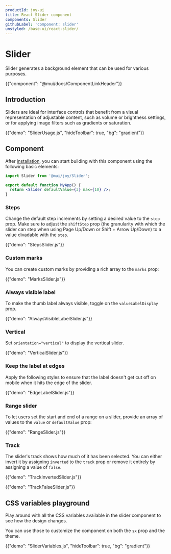 ```yaml
---
productId: joy-ui
title: React Slider component
components: Slider
githubLabel: 'component: slider'
unstyled: /base-ui/react-slider/
---
```


# Slider

<p class="description">Slider generates a background element that can be used for various purposes.</p>

{{"component": "@mui/docs/ComponentLinkHeader"}}

## Introduction

Sliders are ideal for interface controls that benefit from a visual representation of adjustable content, such as volume or brightness settings, or for applying image filters such as gradients or saturation.

{{"demo": "SliderUsage.js", "hideToolbar": true, "bg": "gradient"}}

## Component

After [installation](/joy-ui/getting-started/installation/), you can start building with this component using the following basic elements:

```jsx
import Slider from '@mui/joy/Slider';

export default function MyApp() {
  return <Slider defaultValue={3} max={10} />;
}
```

### Steps

Change the default step increments by setting a desired value to the `step` prop.
Make sure to adjust the `shiftStep` prop (the granularity with which the slider can step when using Page Up/Down or Shift + Arrow Up/Down) to a value divadable with the `step`.

{{"demo": "StepsSlider.js"}}

### Custom marks

You can create custom marks by providing a rich array to the `marks` prop:

{{"demo": "MarksSlider.js"}}

### Always visible label

To make the thumb label always visible, toggle on the `valueLabelDisplay` prop.

{{"demo": "AlwaysVisibleLabelSlider.js"}}

### Vertical

Set `orientation="vertical"` to display the vertical slider.

{{"demo": "VerticalSlider.js"}}

### Keep the label at edges

Apply the following styles to ensure that the label doesn't get cut off on mobile when it hits the edge of the slider.

{{"demo": "EdgeLabelSlider.js"}}

### Range slider

To let users set the start and end of a range on a slider, provide an array of values to the `value` or `defaultValue` prop:

{{"demo": "RangeSlider.js"}}

### Track

The slider's track shows how much of it has been selected.
You can either invert it by assigning `inverted` to the `track` prop or remove it entirely by assigning a value of `false`.

{{"demo": "TrackInvertedSlider.js"}}

{{"demo": "TrackFalseSlider.js"}}

## CSS variables playground

Play around with all the CSS variables available in the slider component to see how the design changes.

You can use those to customize the component on both the `sx` prop and the theme.

{{"demo": "SliderVariables.js", "hideToolbar": true, "bg": "gradient"}}
